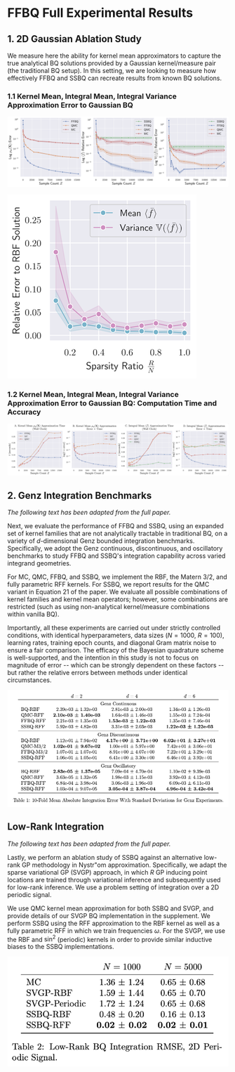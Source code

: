 # FFBQ Full Experimental Results

## 1. 2D Gaussian Ablation Study

We measure here the ability for kernel mean approximators to capture the true analytical BQ solutions provided by a Gaussian kernel/measure pair (the traditional BQ setup). In this setting, we are looking to measure how effectively FFBQ and SSBQ can recreate results from known BQ solutions.

### 1.1 Kernel Mean, Integral Mean, Integral Variance Approximation Error to Gaussian BQ

![gmm](gmm.png)

![ssbq](ssbq.png)

### 1.2 Kernel Mean, Integral Mean, Integral Variance Approximation Error to Gaussian BQ: Computation Time and Accuracy

![gmm_time](gmm_time.png)

## 2. Genz Integration Benchmarks
*The following text has been adapted from the full paper.*

Next, we evaluate the performance of FFBQ and SSBQ, using an expanded set of kernel families that are not analytically tractable in traditional BQ, on a variety of $d$-dimensional Genz bounded integration benchmarks. Specifically, we adopt the Genz continuous, discontinuous, and oscillatory benchmarks to study FFBQ and SSBQ's integration capability across varied integrand geometries. 

For MC, QMC, FFBQ, and SSBQ, we implement the RBF, the Matern 3/2, and fully parametric RFF kernels. For SSBQ, we report results for the QMC variant in Equation 21 of the paper. We evaluate all possible combinations of kernel families and kernel mean operators; however, some combinations are restricted (such as using non-analytical kernel/measure combinations within vanilla BQ). 

Importantly, all these experiments are carried out under strictly controlled conditions, with identical hyperparameters, data sizes ($N = 1000$, $R=100$), learning rates, training epoch counts, and diagonal Gram matrix noise to ensure a fair comparison. The efficacy of the Bayesian quadrature scheme is well-supported, and the intention in this study is not to focus on magnitude of error -- which can be strongly dependent on these factors -- but rather the relative errors between methods under identical circumstances.

![genz](genz.png)

## Low-Rank Integration
*The following text has been adapted from the full paper.*

Lastly, we perform an ablation study of SSBQ against an alternative low-rank GP methodology in Nystr\"om approximation. Specifically, we adapt the sparse variational GP (SVGP) approach, in which $R$ GP inducing point locations are trained through variational inference and subsequently used for low-rank inference. We use a problem setting of integration over a 2D periodic signal.

We use QMC kernel mean approximation for both SSBQ and SVGP, and provide details of our SVGP BQ implementation in the supplement. We perform SSBQ using the RFF approximation to the RBF kernel as well as a fully parametric RFF in which we train frequencies $\omega$. For the SVGP, we use the RBF and $\sin^2$ (periodic) kernels in order to provide similar inductive biases to the SSBQ implementations.

![lr](lowrank.png)
